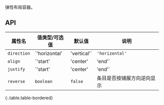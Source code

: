 弹性布局容器。

## API

| 属性名 | 值类型/可选值 | 默认值 | 说明 |
| --- | --- | --- | --- |
| `direction` | `'horizontal' | 'vertical'` | `'horizontal'` | 条目铺展方向 |
| `align` | `'start' | 'center' | 'end'` | `'start'` | 条目在交叉轴方向上的对齐方式，相当于 [`align-items`](https://developer.mozilla.org/en-US/docs/Web/CSS/align-items) |
| `justify` | `'start' | 'center' | 'end'` | `'start'` | 分配主轴的条目之间及其周围的空间，相当于 [`justify-content`](https://developer.mozilla.org/en-US/docs/Web/CSS/justify-content) |
| `reverse` | `boolean` | `false` | 条目是否按铺展方向逆向显示 |
{:.table.table-bordered}
